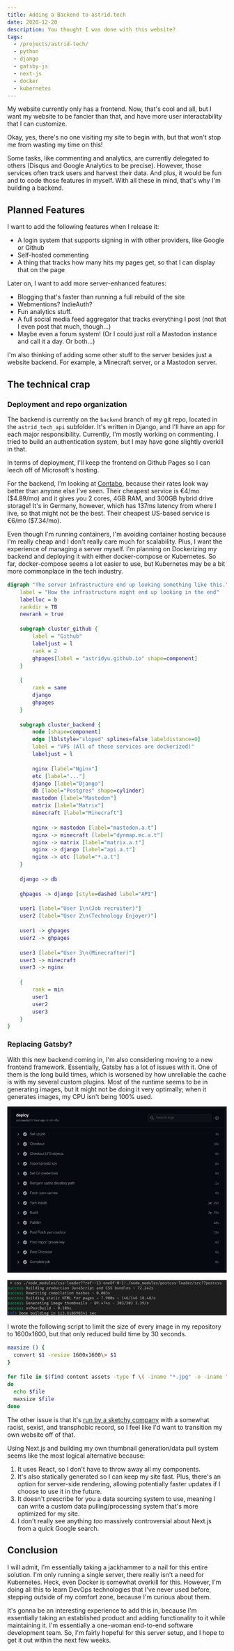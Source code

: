 ```yaml
---
title: Adding a Backend to astrid.tech
date: 2020-12-20
description: You thought I was done with this website?
tags:
  - /projects/astrid-tech/
  - python
  - django
  - gatsby-js
  - next-js
  - docker
  - kubernetes
---
```


My website currently only has a frontend. Now, that's cool and all, but I want
my website to be fancier than that, and have more user interactability that I
can customize.

Okay, yes, there's no one visiting my site to begin with, but that won't stop me
from wasting my time on this!

Some tasks, like commenting and analytics, are currently delegated to others
(Disqus and Google Analytics to be precise). However, those services often track
users and harvest their data. And plus, it would be fun and to code those
features in myself. With all these in mind, that's why I'm building a backend.

## Planned Features

I want to add the following features when I release it:

- A login system that supports signing in with other providers, like Google or
  Github
- Self-hosted commenting
- A thing that tracks how many hits my pages get, so that I can display that on
  the page

Later on, I want to add more server-enhanced features:

- Blogging that's faster than running a full rebuild of the site
- Webmentions? IndieAuth?
- Fun analytics stuff.
- A full social media feed aggregator that tracks everything I post (not that I
  even post that much, though...)
- Maybe even a forum system! (Or I could just roll a Mastodon instance and call
  it a day. Or both...)

I'm also thinking of adding some other stuff to the server besides just a
website backend. For example, a Minecraft server, or a Mastodon server.

## The technical crap

### Deployment and repo organization

The backend is currently on the `backend` branch of my git repo, located in the
`astrid_tech_api` subfolder. It's written in Django, and I'll have an app for
each major responsibility. Currently, I'm mostly working on commenting. I tried
to build an authentication system, but I may have gone slightly overkill in
that.

In terms of deployment, I'll keep the frontend on Github Pages so I can leech
off of Microsoft's hosting.

For the backend, I'm looking at [Contabo](https://contabo.com/), because their
rates look way better than anyone else I've seen. Their cheapest service is
€4/mo (\$4.89/mo) and it gives you 2 cores, 4GB RAM, and 300GB hybrid drive
storage! It's in Germany, however, which has 137ms latency from where I live, so
that might not be the best. Their cheapest US-based service is €6/mo
(\$7.34/mo).

Even though I'm running containers, I'm avoiding container hosting because I'm
really cheap and I don't really care much for scalability. Plus, I want the
experience of managing a server myself. I'm planning on Dockerizing my backend
and deploying it with either docker-compose or Kubernetes. So far,
docker-compose seems a lot easier to use, but Kubernetes may be a bit more
commonplace in the tech industry.

```dot
digraph "The server infrastructure end up looking something like this." {
    label = "How the infrastructure might end up looking in the end"
    labelloc = b
    rankdir = TB
    newrank = true

    subgraph cluster_github {
        label = "Github"
        labeljust = l
        rank = 2
        ghpages[label = "astridyu.github.io" shape=component]
    }

    {
        rank = same
        django
        ghpages
    }

    subgraph cluster_backend {
        node [shape=component]
        edge [lblstyle="sloped" splines=false labeldistance=0]
        label = "VPS (All of these services are dockerized)"
        labeljust = l

        nginx [label="Nginx"]
        etc [label="..."]
        django [label="Django"]
        db [label="Postgres" shape=cylinder]
        mastodon [label="Mastodon"]
        matrix [label="Matrix"]
        minecraft [label="Minecraft"]

        nginx -> mastodon [label="mastodon.a.t"]
        nginx -> minecraft [label="dynmap.mc.a.t"]
        nginx -> matrix [label="matrix.a.t"]
        nginx -> django [label="api.a.t"]
        nginx -> etc [label="*.a.t"]
    }

    django -> db

    ghpages -> django [style=dashed label="API"]

    user1 [label="User 1\n(Job recruiter)"]
    user2 [label="User 2\n(Technology Enjoyer)"]

    user1 -> ghpages
    user2 -> ghpages

    user3 [label="User 3\n(Minecrafter)"]
    user3 -> minecraft
    user3 -> nginx

    {
        rank = min
        user1
        user2
        user3
    }
}
```

### Replacing Gatsby?

With this new backend coming in, I'm also considering moving to a new frontend
framework. Essentially, Gatsby has a lot of issues with it. One of them is the
long build times, which is worsened by how unreliable the cache is with my
several custom plugins. Most of the runtime seems to be in generating images,
but it might not be doing it very optimally; when it generates images, my CPU
isn't being 100% used.

![Wow, these are very long build times, I wonder what could be causing it?](./gatsby-build-ci.png)

![Image generation. It's all image generation.](./gatsby-build.png)

I wrote the following script to limit the size of every image in my repository
to 1600x1600, but that only reduced build time by 30 seconds.

```bash
maxsize () {
  convert $1 -resize 1600x1600\> $1
}

for file in $(find content assets -type f \( -iname "*.jpg" -o -iname "*.png" -o -iname "*.jpeg" \) )
do
  echo $file
  maxsize $file
done
```

The other issue is that it's
[run by a sketchy company](https://twitter.com/tesseralis/status/1293649007739191296)
with a somewhat racist, sexist, and transphobic record, so I feel like I'd want
to transition my own website off of that.

Using Next.js and building my own thumbnail generation/data pull system seems
like the most logical alternative because:

1. It uses React, so I don't have to throw away all my components.
2. It's also statically generated so I can keep my site fast. Plus, there's an
   option for server-side rendering, allowing potentially faster updates if I
   choose to use it in the future.
3. It doesn't prescribe for you a data sourcing system to use, meaning I can
   write a custom data pulling/processing system that's more optimized for my
   site.
4. I don't really see anything _too_ massively controversial about Next.js from
   a quick Google search.

## Conclusion

I will admit, I'm essentially taking a jackhammer to a nail for this entire
solution. I'm only running a single server, there really isn't a need for
Kubernetes. Heck, even Docker is somewhat overkill for this. However, I'm doing
all this to learn DevOps technologies that I've never used before, stepping
outside of my comfort zone, because I'm curious about them.

It's gonna be an interesting experience to add this in, because I'm essentially
taking an established product and adding functionality to it while maintaining
it. I'm essentially a one-woman end-to-end software development team. So, I'm
fairly hopeful for this server setup, and I hope to get it out within the next
few weeks.
